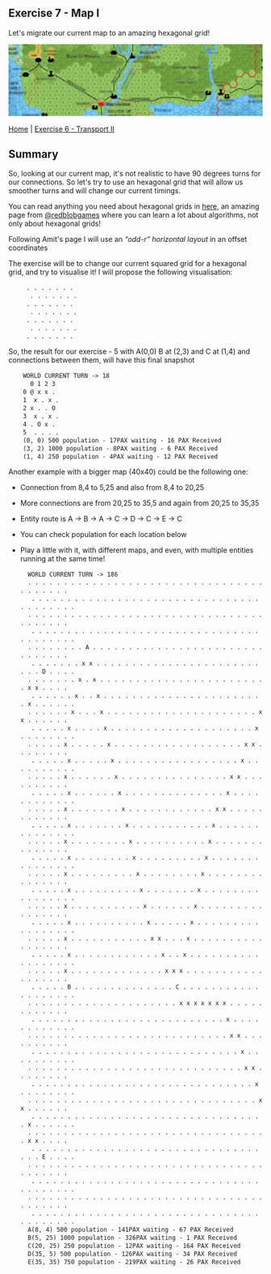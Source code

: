 ## Exercise 7 - Map I

Let's migrate our current map to an amazing hexagonal grid!

<kbd> <img src="exercise_7_header.png" /> </kbd>

[Home](../README.md) | [Exercise 6 - Transport II](exercise-6.md)

## Summary

So, looking at our current map, it's not realistic to have 90 degrees turns for our connections. So let's try to use an
hexagonal grid that will allow us smoother turns and will change our current timings.

You can read anything you need about hexagonal grids in [here](https://www.redblobgames.com/grids/hexagons/), an amazing
page from [@redblobgames](https://github.com/redblobgames) where you can learn a lot about algorithms, not only about
hexagonal grids!

Following Amit's page I will use an _“odd-r” horizontal layout_ in an offset coordinates

The exercise will be to change our current squared grid for a hexagonal grid, and try to visualise it! I will propose
the following visualisation:

         . . . . . . .
          . . . . . . .
         . . . . . . .
          . . . . . . .
         . . . . . . .
          . . . . . . .
         . . . . . . .

So, the result for our exercise - 5 with A(0,0) B at (2,3) and C at (1,4) and connections between them, will have this final snapshot

        WORLD CURRENT TURN -> 18
          0 1 2 3
        0 @ x x . 
        1  x . x . 
        2 x . . O 
        3  x . x . 
        4 . O x . 
        5  . . . . 
        (0, 0) 500 population - 17PAX waiting - 16 PAX Received
        (3, 2) 1000 population - 8PAX waiting - 6 PAX Received
        (1, 4) 250 population - 4PAX waiting - 12 PAX Received

Another example with a bigger map (40x40) could be the following one:

* Connection from 8,4 to 5,25 and also from 8,4 to 20,25
* More connections are from 20,25 to 35,5 and again from 20,25 to 35,35
* Entity route is A -> B -> A -> C -> D -> C -> E -> C
* You can check population for each location below
* Play a little with it, with different maps, and even, with multiple entities running at the same time!


        WORLD CURRENT TURN -> 186
        . . . . . . . . . . . . . . . . . . . . . . . . . . . . . . . . . . . . . . . .
         . . . . . . . . . . . . . . . . . . . . . . . . . . . . . . . . . . . . . . . .
        . . . . . . . . . . . . . . . . . . . . . . . . . . . . . . . . . . . . . . . .
         . . . . . . . . . . . . . . . . . . . . . . . . . . . . . . . . . . . . . . . .
        . . . . . . . . A . . . . . . . . . . . . . . . . . . . . . . . . . . . . . . .
         . . . . . . . x x . . . . . . . . . . . . . . . . . . . . . . . . . . D . . . .
        . . . . . . . x . x . . . . . . . . . . . . . . . . . . . . . . . . x x . . . .
         . . . . . . x . . x . . . . . . . . . . . . . . . . . . . . . . . x . . . . . .
        . . . . . . x . . . x . . . . . . . . . . . . . . . . . . . . . x x . . . . . .
         . . . . . x . . . . x . . . . . . . . . . . . . . . . . . . . x . . . . . . . .
        . . . . . x . . . . . x . . . . . . . . . . . . . . . . . . x x . . . . . . . .
         . . . . . x . . . . . x . . . . . . . . . . . . . . . . . x . . . . . . . . . .
        . . . . . x . . . . . . x . . . . . . . . . . . . . . . x x . . . . . . . . . .
         . . . . . x . . . . . . x . . . . . . . . . . . . . . x . . . . . . . . . . . .
        . . . . . x . . . . . . . x . . . . . . . . . . . . x x . . . . . . . . . . . .
         . . . . . x . . . . . . . x . . . . . . . . . . . x . . . . . . . . . . . . . .
        . . . . . x . . . . . . . . x . . . . . . . . . . x . . . . . . . . . . . . . .
         . . . . . x . . . . . . . . x . . . . . . . . . x . . . . . . . . . . . . . . .
        . . . . . x . . . . . . . . . x . . . . . . . . x . . . . . . . . . . . . . . .
         . . . . . x . . . . . . . . . x . . . . . . . x . . . . . . . . . . . . . . . .
        . . . . . x . . . . . . . . . . x . . . . . . x . . . . . . . . . . . . . . . .
         . . . . . x . . . . . . . . . . x . . . . . x . . . . . . . . . . . . . . . . .
        . . . . . x . . . . . . . . . . . x x . . . x . . . . . . . . . . . . . . . . .
         . . . . . x . . . . . . . . . . . . x . . x . . . . . . . . . . . . . . . . . .
        . . . . . x . . . . . . . . . . . . . x x x . . . . . . . . . . . . . . . . . .
         . . . . . B . . . . . . . . . . . . . . C . . . . . . . . . . . . . . . . . . .
        . . . . . . . . . . . . . . . . . . . . . x x x x x x x . . . . . . . . . . . .
         . . . . . . . . . . . . . . . . . . . . . . . . . . . x . . . . . . . . . . . .
        . . . . . . . . . . . . . . . . . . . . . . . . . . . . x x . . . . . . . . . .
         . . . . . . . . . . . . . . . . . . . . . . . . . . . . . x . . . . . . . . . .
        . . . . . . . . . . . . . . . . . . . . . . . . . . . . . . x x . . . . . . . .
         . . . . . . . . . . . . . . . . . . . . . . . . . . . . . . . x . . . . . . . .
        . . . . . . . . . . . . . . . . . . . . . . . . . . . . . . . . x x . . . . . .
         . . . . . . . . . . . . . . . . . . . . . . . . . . . . . . . . . x . . . . . .
        . . . . . . . . . . . . . . . . . . . . . . . . . . . . . . . . . . x x . . . .
         . . . . . . . . . . . . . . . . . . . . . . . . . . . . . . . . . . . E . . . .
        . . . . . . . . . . . . . . . . . . . . . . . . . . . . . . . . . . . . . . . .
         . . . . . . . . . . . . . . . . . . . . . . . . . . . . . . . . . . . . . . . .
        . . . . . . . . . . . . . . . . . . . . . . . . . . . . . . . . . . . . . . . .
         . . . . . . . . . . . . . . . . . . . . . . . . . . . . . . . . . . . . . . . .
        A(8, 4) 500 population - 141PAX waiting - 67 PAX Received
        B(5, 25) 1000 population - 326PAX waiting - 1 PAX Received
        C(20, 25) 250 population - 12PAX waiting - 164 PAX Received
        D(35, 5) 500 population - 126PAX waiting - 34 PAX Received
        E(35, 35) 750 population - 219PAX waiting - 26 PAX Received

